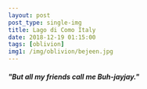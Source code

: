 ```yaml
---
layout: post
post_type: single-img
title: Lago di Como Italy
date: 2018-12-19 01:15:00
tags: [oblivion]
img1: /img/oblivion/bejeen.jpg
---
```


#### *"But all my friends call me Buh-jayjay."*
